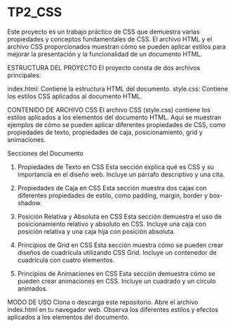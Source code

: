 # TP2_CSS

Este proyecto es un trabajo práctico de CSS que demuestra varias propiedades y conceptos fundamentales de CSS. El archivo HTML y el archivo CSS proporcionados muestran cómo se pueden aplicar estilos para mejorar la presentación y la funcionalidad de un documento HTML.

ESTRUCTURA DEL PROYECTO 
El proyecto consta de dos archivos principales:

index.html: Contiene la estructura HTML del documento.
style.css: Contiene los estilos CSS aplicados al documento HTML.

CONTENIDO DE ARCHIVO CSS
El archivo CSS (style.css) contiene los estilos aplicados a los elementos del documento HTML. Aquí se muestran ejemplos de cómo se pueden aplicar diferentes propiedades de CSS, como propiedades de texto, propiedades de caja, posicionamiento, grid y animaciones.

Secciones del Documento
1. Propiedades de Texto en CSS
Esta sección explica qué es CSS y su importancia en el diseño web. Incluye un párrafo descriptivo y una cita.

2. Propiedades de Caja en CSS
Esta sección muestra dos cajas con diferentes propiedades de estilo, como padding, margin, border y box-shadow.

3. Posición Relativa y Absoluta en CSS
Esta sección demuestra el uso de posicionamiento relativo y absoluto en CSS. Incluye una caja con posición relativa y una caja hija con posición absoluta.

4. Principios de Grid en CSS
Esta sección muestra cómo se pueden crear diseños de cuadrícula utilizando CSS Grid. Incluye un contenedor de cuadrícula con cuatro elementos.

5. Principios de Animaciones en CSS
Esta sección demuestra cómo se pueden crear animaciones en CSS. Incluye un cuadrado y un círculo animados.


MODO DE USO 
Clona o descarga este repositorio.
Abre el archivo index.html en tu navegador web.
Observa los diferentes estilos y efectos aplicados a los elementos del documento.
